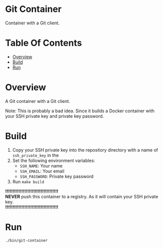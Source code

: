 # Git Container
Container with a Git client.

# Table Of Contents
- [Overview](#overview)
- [Build](#build)
- [Run](#run)

# Overview
A Git container with a Git client.  

Note: This is probably a bad idea. Since it builds a Docker container with your
SSH private key and private key password.

# Build
1. Copy your SSH private key into the repository directory with a name 
   of `ssh_private_key` in the 
3. Set the following environment variables:
	- `SSH_NAME`: Your name
	- `SSH_EMAIL`: Your email
	- `SSH_PASSWORD`: Private key password
2. Run `make build`

**!!!!!!!!!!!!!!!!!!!!!!!!!!!!!!!!!!!!**  
**NEVER** push this container to a registry. As it will contain your SSH
private key.  
**!!!!!!!!!!!!!!!!!!!!!!!!!!!!!!!!!!!!**  

# Run
```
./bin/git-container
```
